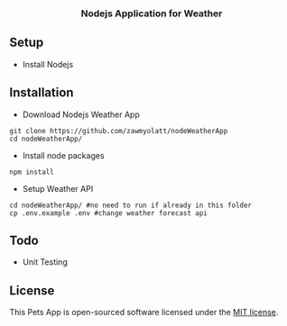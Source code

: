<h3 align="center">Nodejs Application for Weather</h3>

## Setup
- Install Nodejs

## Installation
- Download Nodejs Weather App
```
git clone https://github.com/zawmyolatt/nodeWeatherApp
cd nodeWeatherApp/
```
- Install node packages
```
npm install
```
- Setup Weather API
```
cd nodeWeatherApp/ #no need to run if already in this folder
cp .env.example .env #change weather forecast api
```

## Todo
- Unit Testing

## License

This Pets App is open-sourced software licensed under the [MIT license](https://opensource.org/licenses/MIT).